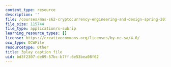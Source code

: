 ```yaml
---
content_type: resource
description: ''
file: /courses/mas-s62-cryptocurrency-engineering-and-design-spring-2018/bd3f2307de8957bcb7ff6e53bea08f62_0Q5IimX-AAc.vtt
file_size: 115744
file_type: application/x-subrip
learning_resource_types: []
license: https://creativecommons.org/licenses/by-nc-sa/4.0/
ocw_type: OCWFile
resourcetype: Other
title: 3play caption file
uid: bd3f2307-de89-57bc-b7ff-6e53bea08f62
---
```

